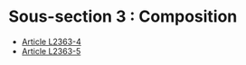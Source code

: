 # Sous-section 3 : Composition &#13;
&#13;
&#13;


* [Article L2363-4](./LEGIARTI000018050404.md)
* [Article L2363-5](./LEGIARTI000018050400.md)

